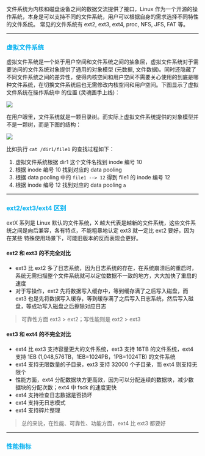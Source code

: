 文件系统为内核和磁盘设备之间的数据交流提供了接口，Linux 作为一个开源的操作系统，本身是可以支持不同的文件系统，用户可以根据自身的需求选择不同特性的文件系统。
常见的文件系统有 ext2, ext3, ext4, proc, NFS, JFS, FAT 等。

---

### <font color=#00b0f0>虚拟文件系统</font>

虚拟文件系统是一个处于用户空间和文件系统之间的抽象层，虚拟文件系统对于需要访问的文件系统对象提供了通用的对象模型 (元数据, 文件数据)。同时还隐藏了不同文件系统之间的差异性，使得内核空间和用户空间不需要关心使用的到底是哪种文件系统，在切换文件系统后也无需修改内核空间和用户空间。下图显示了虚拟文件系统在操作系统中
的位置 (灵魂画手上线)：

![](https://raw.githubusercontent.com/hsxhr-10/picture/master/vfs.jpeg)

在用户眼里，文件系统就是一颗目录树。而实际上虚拟文件系统提供的对象模型并不是一颗树，而是下图的结构：

![](https://raw.githubusercontent.com/hsxhr-10/picture/master/fs-obj-model.jpeg)

比如执行 `cat /dir1/file1` 的查找过程如下：
1. 虚拟文件系统根据 dir1 这个文件名找到 inode 编号 10
2. 根据 inode 编号 10 找到对应的 data pooling
3. 根据 data pooling 中的 `file1 --> 12` 得到 file1 的 inode 编号 12
4. 根据 inode 编号 12 找到对应的 data pooling `a`

---

### <font color=#00b0f0>ext2/ext3/ext4 区别</font>

extX 系列是 Linux 默认的文件系统，X 越大代表是越新的文件系统，这些文件系统之间是向后兼容，各有特点，不能粗暴地认定 ext3 就一定比 ext2 要好，因为在某些
特殊使用场景下，可能旧版本的反而表现会更好。

#### ext2 和 ext3 的不完全对比

- ext3 比 ext2 多了日志系统，因为日志系统的存在，在系统崩溃后的重启时，系统无需扫描整个文件系统就可以定位数据不一致的地方，大大加快了重启的速度
- 对于写操作，ext2 先将数据写入缓存中，等到缓存满了之后写入磁盘，而 ext3 也是先将数据写入缓存，等到缓存满了之后写入日志系统，然后写入磁盘，等成功写入磁盘之后擦除对应日志

> 可靠性方面 ext3 > ext2；写性能则是 ext2 > ext3

#### ext3 和 ext4 的不完全对比

- ext4 比 ext3 支持容量更大的文件系统，ext3 支持 16TB 的文件系统，ext4 支持 1EB (1,048,576TB，1EB=1024PB，1PB=1024TB) 的文件系统
- ext4 支持无限数量的子目录，ext3 支持 32000 个子目录，而 ext4 则支持无限个
- 性能方面，ext4 分配数据块方更高效，因为可以分配连续的数据块，减少数据块的分配次数；ext4 中 fsck 的速度更快
- ext4 支持检查日志数据是否损坏
- ext4 支持无日志模式
- ext4 支持碎片整理

> 总的来说，在性能、可靠性、功能方面，ext4 比 ext3 都要好

---

### <font color=#00b0f0>性能指标</font>

